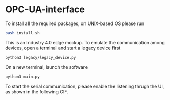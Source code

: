 # OPC-UA-interface

To install all the required packages, on UNIX-based OS please run
```bash
bash install.sh
```

This is an Industry 4.0 edge mockup. To emulate the communication among devices, open a terminal and start a legacy device first
```bash
python3 legacy/legacy_device.py
```

On a new terminal, launch the software
```bash
python3 main.py
```
To start the serial communication, please enable the listening thrugh the UI, as shown in the following GIF.
